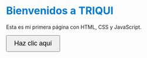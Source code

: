 <!DOCTYPE html>
<html lang="es">
<head>
  <meta charset="UTF-8">
  <title>Triqui</title>
  <style>
    body {
      transition: background-color 1s ease;
    }
    button {
      padding: 10px 20px;
      font-size: 18px;
    }
    h1 {
      color: #007acc;
    }
  </style>
</head>
<body>
  <h1>Bienvenidos a TRIQUI</h1>
  <p>Esta es mi primera página con HTML, CSS y JavaScript.</p>
  <button onclick="saludar()">Haz clic aquí</button>

  <script>
    const colores = ["#ff0000", "#00ff00", "#0000ff", "#ffff00", "#ff00ff"];
    let i = 0;

    setInterval(() => {
      document.body.style.backgroundColor = colores[i];
      document.getElementById("boton").style.backgroundColor = colores[(i + 2) % colores.length];
      i = (i + 1) % colores.length;
    }, 1000);
    function saludar() {
      alert("¡Hola! Has hecho clic en el botón.");
    }
  </script>
</body>
</html>
